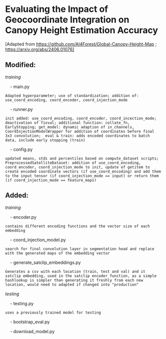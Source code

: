 # Evaluating the Impact of Geocoordinate Integration on Canopy Height Estimation Accuracy
[Adapted from https://github.com/AI4Forest/Global-Canopy-Height-Map ; https://arxiv.org/abs/2406.01076]

## Modified:

_training_

&nbsp;&nbsp;&nbsp;&nbsp;- main.py 

```Adapted hyperparameter; use of standardization; addition of: use_coord_encoding, coord_encoder, coord_injection_mode```

&nbsp;&nbsp;&nbsp;&nbsp;- runner.py 

```init added: use_coord_encoding, coord_encoder, coord_incection_mode; deactivation of fixval; additional function: collate_fn, EarlyStopping; get_model: dynamic adaption of in_channels, CoordInjectionModelWrapper for addition of coordinates before final 3x3 convolution;  eval & train: adds encoded coordinates to batch data, include early stopping (train)```

&nbsp;&nbsp;&nbsp;&nbsp;- config.py 

```updated means, stds and percentiles based on compute_dataset scripts; PreprocessedSatelliteDataset: addition of use_coord_encoding, coord_encoder, coord_injection_mode to init, update of getitem to create encoded coordinate vectors (if use_coord_encoding) and add them to the input tensor (if coord_injection_mode == input) or return them (if coord_injection_mode == feature_maps)```


## Added:

_training_

&nbsp;&nbsp;&nbsp;&nbsp;- encoder.py  

```contains different encoding functions and the vector size of each embedding```

&nbsp;&nbsp;&nbsp;&nbsp;- coord_injection_model.py  

```search for final convolution layer in segmentation head and replace with the generated maps of the embedding vector```

&nbsp;&nbsp;&nbsp;&nbsp;- generate_satclip_embeddings.py  

```Generates a csv with each location (train, test and val) and it satclip embedding, used in the satclip encoder function, as a simple hashlookup is simpler than generating it freshly from each new location, would need to adapted if changed into "production" ```

_testing_

&nbsp;&nbsp;&nbsp;&nbsp;- testing.py  

```uses a previously trained model for testing```

&nbsp;&nbsp;&nbsp;&nbsp;- bootstrap_eval.py

&nbsp;&nbsp;&nbsp;&nbsp;- download_model.py

